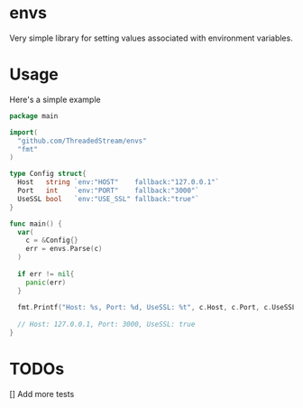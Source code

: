 # envs

Very simple library for setting values associated with environment variables.  

# Usage

Here's a simple example 

```go
package main

import(
  "github.com/ThreadedStream/envs"
  "fmt"
)

type Config struct{
  Host   string `env:"HOST"    fallback:"127.0.0.1"`
  Port   int    `env:"PORT"    fallback:"3000"`
  UseSSL bool   `env:"USE_SSL" fallback:"true"`
}

func main() { 
  var(
    c = &Config{}
    err = envs.Parse(c)
  )
  
  if err != nil{
    panic(err)
  }
  
  fmt.Printf("Host: %s, Port: %d, UseSSL: %t", c.Host, c.Port, c.UseSSL)
  
  // Host: 127.0.0.1, Port: 3000, UseSSL: true 
}
```

# TODOs

[] Add more tests 
  


